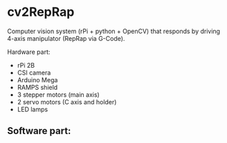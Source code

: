 # cv2RepRap
Computer vision system (rPi + python + OpenCV) that responds by driving 4-axis manipulator (RepRap via G-Code). 

Hardware part: 
- rPi 2B
- CSI camera
- Arduino Mega
- RAMPS shield
- 3 stepper motors (main axis)
- 2 servo motors (C axis and holder)
- LED lamps

Software part: 
- 
